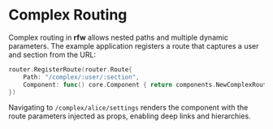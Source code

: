 # Complex Routing

Complex routing in **rfw** allows nested paths and multiple dynamic
parameters. The example application registers a route that captures a user
and section from the URL:

```go
router.RegisterRoute(router.Route{
    Path: "/complex/:user/:section",
    Component: func() core.Component { return components.NewComplexRoutingComponent() },
})
```

Navigating to `/complex/alice/settings` renders the component with the
route parameters injected as props, enabling deep links and hierarchies.
